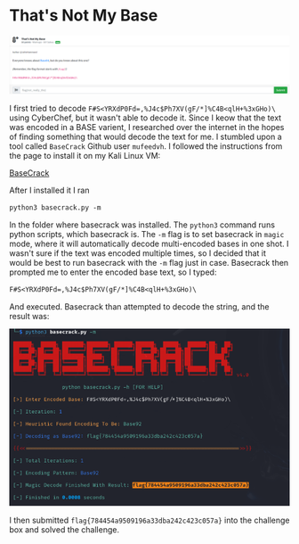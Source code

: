 # That's Not My Base

![](../images/thats-not-my-base-part-1.png)

I first tried to decode `F#S<YRXdP0Fd=,%J4c$Ph7XV(gF/*]%C4B<qlH+%3xGHo)\` using CyberChef, but it wasn't able to decode it. Since I keow that the text was encoded in a BASE varient, I researched over the internet in the hopes of finding something that would decode the text for me. I stumbled upon a tool called `BaseCrack` Github user `mufeedvh`. I followed the instructions from the page to install it on my Kali Linux VM:

[BaseCrack](https://github.com/mufeedvh/basecrack?tab=readme-ov-file#installation)

After I installed it I ran
```txt
python3 basecrack.py -m
```
In the folder where basecrack was installed. The `python3` command runs python scripts, which basecrack is. The `-m` flag is to set basecrack in `magic` mode, where it will automatically decode multi-encoded bases in one shot. I wasn't sure if the text was encoded multiple times, so I decided that it would be best to run basecrack with the `-m` flag just in case. Basecrack then prompted me to enter the encoded base text, so I typed:

```txt
F#S<YRXdP0Fd=,%J4c$Ph7XV(gF/*]%C4B<qlH+%3xGHo)\
```
And executed. Basecrack than attempted to decode the string, and the result was:

![](../images/thats-not-my-base-part-2.png)

I then submitted `flag{784454a9509196a33dba242c423c057a}` into the challenge box and solved the challenge.
